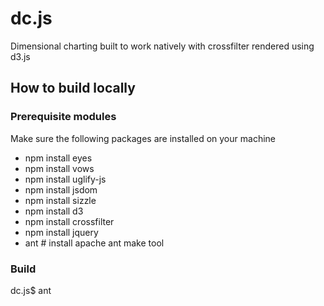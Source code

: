 dc.js
=====

Dimensional charting built to work natively with crossfilter rendered using d3.js


How to build locally
--------------------

### Prerequisite modules

Make sure the following packages are installed on your machine
* npm install eyes
* npm install vows
* npm install uglify-js
* npm install jsdom
* npm install sizzle
* npm install d3
* npm install crossfilter
* npm install jquery
* ant # install apache ant make tool

### Build

dc.js$ ant



